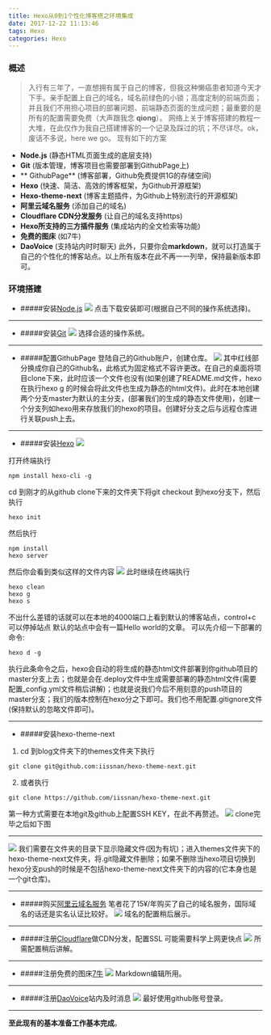 ```yaml
---
title: Hexo从0到1个性化博客搭之环境集成
date: 2017-12-22 11:13:46
tags: Hexo
categories: Hexo
---
```


### 概述
> 入行有三年了，一直想拥有属于自己的博客，但我这种懒癌患者知道今天才下手。亲手配置上自己的域名，域名前绿色的小锁；高度定制的前端页面；并且我们不用担心项目的部署问题、前端静态页面的生成问题；最重要的是所有的配置需要免费（大声跟我念 **qiong**）。
网络上关于博客搭建的教程一大堆，在此仅作为我自己搭建博客的一个记录及踩过的坑；不尽详尽。ok，废话不多说，here we go。
现有如下的方案
- **Node.js** (静态HTML页面生成的底层支持)
- **Git** (版本管理，博客项目也需要部署到GithubPage上)
- ** GithubPage** (博客部署，Github免费提供1G的存储空间)
- **Hexo** (快速、简洁、高效的博客框架，为Github开源框架)
- **Hexo-theme-next** (博客主题插件，为Github上特别流行的开源框架)
- **阿里云域名服务** (添加自己的域名)
- **Cloudflare CDN分发服务** (让自己的域名支持https)
- **Hexo所支持的三方插件服务** (集成站内的全文检索等功能)
- **免费的图床** (如7牛)
- **DaoVoice** (支持站内时时聊天)
此外，只要你会**markdown**，就可以打造属于自己的个性化的博客站点。以上所有版本在此不再一一列举，保持最新版本即可。


### 环境搭建
- #####安装[Node.js](https://nodejs.org/zh-cn/)
![](https://t1.aixinxi.net/o_1c1ugl7i54uvf0fkvra2l11jba.png-w.jpg)
点击下载安装即可(根据自己不同的操作系统选择)。
---
- #####安装[Git](https://git-scm.com/)
![](https://t1.aixinxi.net/o_1c1uh6db42ou10gs1cpnbnm1fg7a.png-w.jpg)
选择合适的操作系统。
---
- #####配置GithubPage
登陆自己的Github账户，创建仓库。
![](https://t1.aixinxi.net/o_1c1uk568c1huh10b81op4183n1m3ea.png-w.jpg)
其中红线部分换成你自己的Github名，此格式为固定格式不容许更改。在自己的桌面将项目clone下来，此时应该一个文件也没有(如果创建了README.md文件，hexo在执行hexo g 的时候会将此文件也生成为静态的html文件)。此时在本地创建两个分支master为默认的主分支，(部署我们的生成的静态文件使用)，创建一个分支列如hexo用来存放我们的hexo的项目。创建好分支之后与远程仓库进行关联push上去。
---
- #####安装[Hexo](https://hexo.io/zh-cn/index.html) 
![](https://t1.aixinxi.net/o_1c1uhgdt91ts7apf1nnk1foed37a.png-w.jpg)


打开终端执行
```
npm install hexo-cli -g
```
cd 到刚才的从github clone下来的文件夹下将git checkout 到hexo分支下，然后执行
```
hexo init
```
然后执行
```
npm install
hexo server
```
然后你会看到类似这样的文件内容
![](https://t1.aixinxi.net/o_1c1uhrp9i1dmev3g5e7crdioua.png-w.jpg)
此时继续在终端执行
```
hexo clean
hexo g
hexo s
```
不出什么差错的话就可以在本地的4000端口上看到默认的博客站点，control+c可以停掉站点
默认的站点中会有一篇Hello world的文章。
可以先介绍一下部署的命令:
```
hexo d -g
```

执行此条命令之后，hexo会自动的将生成的静态html文件部署到你github项目的master分支上去；也就是会在.deploy文件中生成需要部署的静态html文件(需要配置_config.yml文件稍后讲解)；也就是说我们今后不用刻意的push项目的master分支；我们的版本控制在hexo分之下即可。我们也不用配置.gitignore文件(保持默认的忽略文件即可)。

---
- #####安装hexo-theme-next
1. cd 到blog文件夹下的themes文件夹下执行
```
git clone git@github.com:iissnan/hexo-theme-next.git
```
2. 或者执行
```
git clone https://github.com/iissnan/hexo-theme-next.git
```
第一种方式需要在本地git及github上配置SSH KEY，在此不再赘述。
![](https://t1.aixinxi.net/o_1c1uil0ghjts1d7ovd177p78a.png-w.jpg)
clone完毕之后如下图


---
![](https://t1.aixinxi.net/o_1c1ul9kr91ce114i7ku417vcehoa.png-w.jpg)
我们需要在文件夹的目录下显示隐藏文件(因为有坑)；进入themes文件夹下的hexo-theme-next文件夹，将.git隐藏文件删除；如果不删除当hexo项目切换到hexo分支push的时候是不包括hexo-theme-next文件夹下的内容的(它本身也是一个git仓库)。

---
- #####购买[阿里云域名服务](https://cn.aliyun.com)
笔者花了15¥/年购买了自己的域名服务，国际域名的话还是实名认证比较好。
![](https://t1.aixinxi.net/o_1c1umpavt3vv1kfp1u5o549fa.png-w.jpg)
域名的配置稍后展示。

---
- #####注册[Cloudflare](https://www.cloudflare.com)做CDN分发，配置SSL
可能需要科学上网更快点
![](https://t1.aixinxi.net/o_1c1umvn7nd49tq0119prvcpnca.png-w.jpg)
所需配置稍后讲解。

---
- #####注册免费的图床[7牛](https://www.qiniu.com)
![](https://t1.aixinxi.net/o_1c1un6df1lu01lkv1kvkpam12npa.png-w.jpg)
Markdown编辑所用。

---
- #####注册[DaoVoice](https://account.daocloud.io/signin)站内及时消息
![](https://t1.aixinxi.net/o_1c1unbgru16ek1aetu9g1noe2lba.png-w.jpg)
最好使用github账号登录。

---
**至此现有的基本准备工作基本完成**。













































































































































